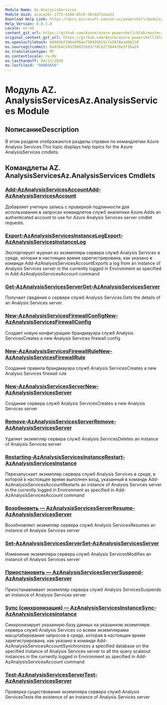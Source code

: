 ```yaml
---
Module Name: Az.AnalysisServices
Module Guid: acace26c-1775-4100-85c0-20c4d71eaa21
Download Help Link: https://docs.microsoft.com/en-us/powershell/module/az.analysisservices
Help Version: 0.0.1.0
Locale: en-US
content_git_url: https://github.com/Azure/azure-powershell/blob/master/src/AnalysisServices/AnalysisServices/help/Az.AnalysisServices.md
original_content_git_url: https://github.com/Azure/azure-powershell/blob/master/src/AnalysisServices/AnalysisServices/help/Az.AnalysisServices.md
ms.openlocfilehash: b8903bf2984df0ae730429915c7e28f8aad8b210
ms.sourcegitcommit: 6a91b4c545350d316d3cf8c62f384478e3f3ba24
ms.translationtype: MT
ms.contentlocale: ru-RU
ms.lasthandoff: 04/21/2020
ms.locfileid: "94065656"
---
```

# <span data-ttu-id="39aa9-101">Модуль AZ. AnalysisServices</span><span class="sxs-lookup"><span data-stu-id="39aa9-101">Az.AnalysisServices Module</span></span>
## <span data-ttu-id="39aa9-102">Nописание</span><span class="sxs-lookup"><span data-stu-id="39aa9-102">Description</span></span>
<span data-ttu-id="39aa9-103">В этом разделе отображаются разделы справки по командлетам Azure Analysis Services.</span><span class="sxs-lookup"><span data-stu-id="39aa9-103">This topic displays help topics for the Azure AnalysisServices cmdlets.</span></span>

## <span data-ttu-id="39aa9-104">Командлеты AZ. AnalysisServices</span><span class="sxs-lookup"><span data-stu-id="39aa9-104">Az.AnalysisServices Cmdlets</span></span>
### [<span data-ttu-id="39aa9-105">Add-AzAnalysisServicesAccount</span><span class="sxs-lookup"><span data-stu-id="39aa9-105">Add-AzAnalysisServicesAccount</span></span>](Add-AzAnalysisServicesAccount.md)
<span data-ttu-id="39aa9-106">Добавляет учетную запись с проверкой подлинности для использования в запросах командлетов служб аналитики Azure.</span><span class="sxs-lookup"><span data-stu-id="39aa9-106">Adds an authenticated account to use for Azure Analysis Services server cmdlet requests.</span></span>

### [<span data-ttu-id="39aa9-107">Export-AzAnalysisServicesInstanceLog</span><span class="sxs-lookup"><span data-stu-id="39aa9-107">Export-AzAnalysisServicesInstanceLog</span></span>](Export-AzAnalysisServicesInstanceLog.md)
<span data-ttu-id="39aa9-108">Экспортирует журнал из экземпляра сервера служб Analysis Services в среде, которая в настоящее время зарегистрирована, как указано в команде Add-AzAnalysisServicesAccount</span><span class="sxs-lookup"><span data-stu-id="39aa9-108">Exports a log from an instance of Analysis Services server in the currently logged in Environment as specified in Add-AzAnalysisServicesAccount command</span></span>

### [<span data-ttu-id="39aa9-109">Get-AzAnalysisServicesServer</span><span class="sxs-lookup"><span data-stu-id="39aa9-109">Get-AzAnalysisServicesServer</span></span>](Get-AzAnalysisServicesServer.md)
<span data-ttu-id="39aa9-110">Получает сведения о сервере служб Analysis Services.</span><span class="sxs-lookup"><span data-stu-id="39aa9-110">Gets the details of an Analysis Services server.</span></span>

### [<span data-ttu-id="39aa9-111">New-AzAnalysisServicesFirewallConfig</span><span class="sxs-lookup"><span data-stu-id="39aa9-111">New-AzAnalysisServicesFirewallConfig</span></span>](New-AzAnalysisServicesFirewallConfig.md)
<span data-ttu-id="39aa9-112">Создает новую конфигурацию брандмауэра служб Analysis Services</span><span class="sxs-lookup"><span data-stu-id="39aa9-112">Creates a new Analysis Services firewall config</span></span> 

### [<span data-ttu-id="39aa9-113">New-AzAnalysisServicesFirewallRule</span><span class="sxs-lookup"><span data-stu-id="39aa9-113">New-AzAnalysisServicesFirewallRule</span></span>](New-AzAnalysisServicesFirewallRule.md)
<span data-ttu-id="39aa9-114">Создание правила брандмауэра служб Analysis Services</span><span class="sxs-lookup"><span data-stu-id="39aa9-114">Creates a new Analysis Services firewall rule</span></span>

### [<span data-ttu-id="39aa9-115">New-AzAnalysisServicesServer</span><span class="sxs-lookup"><span data-stu-id="39aa9-115">New-AzAnalysisServicesServer</span></span>](New-AzAnalysisServicesServer.md)
<span data-ttu-id="39aa9-116">Создание сервера служб Analysis Services</span><span class="sxs-lookup"><span data-stu-id="39aa9-116">Creates a new Analysis Services server</span></span>

### [<span data-ttu-id="39aa9-117">Remove-AzAnalysisServicesServer</span><span class="sxs-lookup"><span data-stu-id="39aa9-117">Remove-AzAnalysisServicesServer</span></span>](Remove-AzAnalysisServicesServer.md)
<span data-ttu-id="39aa9-118">Удаляет экземпляр сервера служб Analysis Services</span><span class="sxs-lookup"><span data-stu-id="39aa9-118">Deletes an instance of Analysis Services server</span></span>

### [<span data-ttu-id="39aa9-119">Restarting-AzAnalysisServicesInstance</span><span class="sxs-lookup"><span data-stu-id="39aa9-119">Restart-AzAnalysisServicesInstance</span></span>](Restart-AzAnalysisServicesInstance.md)
<span data-ttu-id="39aa9-120">Перезапускает экземпляр сервера служб Analysis Services в среде, в которой в настоящее время выполнен вход, указанный в команде Add-AzAnalysisServicesAccount</span><span class="sxs-lookup"><span data-stu-id="39aa9-120">Restarts an instance of Analysis Services server in the currently logged in Environment as specified in Add-AzAnalysisServicesAccount command</span></span>

### [<span data-ttu-id="39aa9-121">Возобновить — AzAnalysisServicesServer</span><span class="sxs-lookup"><span data-stu-id="39aa9-121">Resume-AzAnalysisServicesServer</span></span>](Resume-AzAnalysisServicesServer.md)
<span data-ttu-id="39aa9-122">Возобновляет экземпляр сервера служб Analysis Services</span><span class="sxs-lookup"><span data-stu-id="39aa9-122">Resumes an instance of Analysis Services server</span></span>

### [<span data-ttu-id="39aa9-123">Set-AzAnalysisServicesServer</span><span class="sxs-lookup"><span data-stu-id="39aa9-123">Set-AzAnalysisServicesServer</span></span>](Set-AzAnalysisServicesServer.md)
<span data-ttu-id="39aa9-124">Изменение экземпляра сервера служб Analysis Services</span><span class="sxs-lookup"><span data-stu-id="39aa9-124">Modifies  an instance of Analysis Services server</span></span>

### [<span data-ttu-id="39aa9-125">Приостановить — AzAnalysisServicesServer</span><span class="sxs-lookup"><span data-stu-id="39aa9-125">Suspend-AzAnalysisServicesServer</span></span>](Suspend-AzAnalysisServicesServer.md)
<span data-ttu-id="39aa9-126">Приостанавливает экземпляр сервера служб Analysis Services</span><span class="sxs-lookup"><span data-stu-id="39aa9-126">Suspends an instance of Analysis Services server</span></span>

### [<span data-ttu-id="39aa9-127">Sync (синхронизация) — AzAnalysisServicesInstance</span><span class="sxs-lookup"><span data-stu-id="39aa9-127">Sync-AzAnalysisServicesInstance</span></span>](Sync-AzAnalysisServicesInstance.md)
<span data-ttu-id="39aa9-128">Синхронизирует указанную базу данных на указанном экземпляре сервера служб Analysis Services со всеми экземплярами масштабирования запросов в среде, которая в настоящее время зарегистрирована, как указано в команде Add-AzAnalysisServicesAccount</span><span class="sxs-lookup"><span data-stu-id="39aa9-128">Synchronizes a specified database on the specified instance of Analysis Services server to all the query scaleout instances in the currently logged in Environment as specified in Add-AzAnalysisServicesAccount command</span></span>

### [<span data-ttu-id="39aa9-129">Test-AzAnalysisServicesServer</span><span class="sxs-lookup"><span data-stu-id="39aa9-129">Test-AzAnalysisServicesServer</span></span>](Test-AzAnalysisServicesServer.md)
<span data-ttu-id="39aa9-130">Проверка существования экземпляра сервера служб Analysis Services</span><span class="sxs-lookup"><span data-stu-id="39aa9-130">Tests the existence of an instance of Analysis Services server</span></span>

